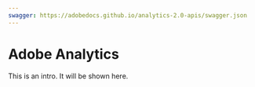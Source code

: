 ```yaml
---
swagger: https://adobedocs.github.io/analytics-2.0-apis/swagger.json
---
```


# Adobe Analytics

This is an intro. It will be shown here.
